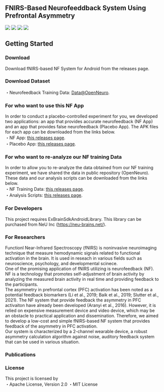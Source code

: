 ## FNIRS-Based Neurofeeddback System Using Prefrontal Asymmetry

![](https://img.shields.io/badge/License-MIT/Apache2-red) ![](https://img.shields.io/badge/AndroidStudio-green) ![](https://img.shields.io/badge/Java-blue) ![](https://img.shields.io/badge/Matlab-blue)

## Getting Started

### Download
Download fNIRS-based NF System for Android from the releases page.

### Download Dataset
・Neurofeedback Training Data: [Data@OpenNeuro]().

### For who want to use this NF App
In order to conduct a placebo-controlled experiment for you, we developed two applications: an app that provides accurate neurofeedback (NF App) and an app that provides false neurofeedback (Placebo App). The APK files for each app can be downloaded from the links below. <br>
・NF App: [this releases page](). <br>
・Placebo App: [this releases page](). <br>

### For who want to re-analyze our NF training Data
In order to allow you to re-analyze the data obtained from our NF training experiment, we have shared the data in public repository (OpenNeuro). These data and our analysis scripts can be downloaded from the links below. <br>
・NF Training Data: [this releases page](). <br>
・Analysis Scripts: [this releases page](). <br>

### For Developers
This project requires ExBrainSdkAndroidLibrary. This library can be purchased from NeU Inc (https://neu-brains.net/).

### For Researchers
Functionl Near-Infrared Spectroscopy (fNIRS) is noninvasive neuroimaging technique that measure hemodynamic signals related to functional activation in the brain. It is used in reseach in various fields such as neuroscience, psychology, and developmental scinece. <br>
One of the promising application of fNIRS utilizing is neurofeedback (NF). NF is a technology that promotes self-adjustment of brain activity by analyzing the measured brain activity in real time and providing feedback to the participants. <br>
The asymmetry in prefrontal cortex (PFC) activation has been noted as a potential feedback biomarkers (Li et al., 2019; Baik et al., 2019; Slutter et al., 2021). The NF system that provide feedback the asymmetry in PFC activaiton have already been developed (Aranyi et al., 2016). However, it is relied on expensive measurement device and video device, which may be an obstacle to practical application and dissemination. Therefore, we aimed to develop a low-cost and simple fNIRS-based NF system that provides feedback of the asymmetry in PFC activation. <br>
Our system is characterized by a 2-channel wearable device, a robust asymmetry calculation algorithm against noise, auditory feedback system that can be used in various situation. <br>

### Publications


### License
This project is licensed by <br>
・Apache License, Version 2.0
・MIT License
